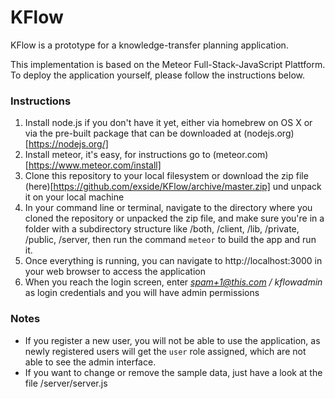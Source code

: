 # KFlow
KFlow is a prototype for a knowledge-transfer planning application.

This implementation is based on the Meteor Full-Stack-JavaScript Plattform. To deploy the application yourself, please follow the instructions below.

### Instructions

1. Install node.js if you don't have it yet, either via homebrew on OS X or via the pre-built package that can be downloaded at (nodejs.org)[https://nodejs.org/]
2. Install meteor, it's easy, for instructions go to (meteor.com)[https://www.meteor.com/install]
3. Clone this repository to your local filesystem or download the zip file (here)[https://github.com/exside/KFlow/archive/master.zip] und unpack it on your local machine
4. In your command line or terminal, navigate to the directory where you cloned the repository or unpacked the zip file, and make sure you're in a folder with a subdirectory structure like /both, /client, /lib, /private, /public, /server, then run the command `meteor` to build the app and run it.
5. Once everything is running, you can navigate to http://localhost:3000 in your web browser to access the application
6. When you reach the login screen, enter *spam+1@this.com / kflowadmin* as login credentials and you will have admin permissions


### Notes

- If you register a new user, you will not be able to use the application, as newly registered users will get the `user` role assigned, which are not able to see the admin interface.
- If you want to change or remove the sample data, just have a look at the file /server/server.js